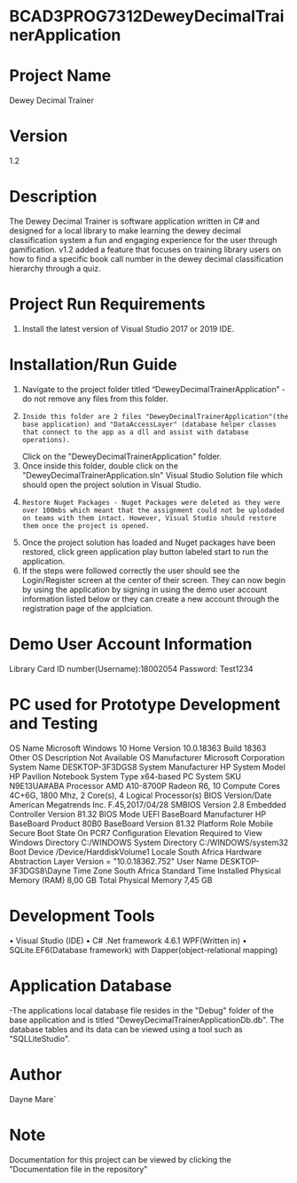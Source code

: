 # BCAD3PROG7312DeweyDecimalTrainerApplication
# Project Name
 Dewey Decimal Trainer
# Version
 1.2
# Description
 The Dewey Decimal Trainer is software application written in C# and designed for a local library to make learning the dewey decimal classification system a fun 
 and engaging experience for the user through gamification. v1.2 added a feature that focuses on training library users on how to find a specific book call number in the dewey decimal classification hierarchy through a quiz. 
 

# Project Run Requirements
1.	Install the latest version of Visual Studio 2017 or 2019 IDE.

# Installation/Run Guide
 1.	Navigate to the project folder titled “DeweyDecimalTrainerApplication” - do not remove any files from this folder.
 2.     Inside this folder are 2 files "DeweyDecimalTrainerApplication"(the base application) and "DataAccessLayer" (database helper classes that connect to the app as a dll and assist with database operations). 
	Click on the "DeweyDecimalTrainerApplication" folder.
 3.	Once inside this folder, double click on the "DeweyDecimalTrainerApplication.sln" Visual Studio Solution file which should open the project solution in Visual Studio.
 4.     Restore Nuget Packages - Nuget Packages were deleted as they were over 100mbs which meant that the assignment could not be uplodaded on teams with them intact. However, Visual Studio should restore them once the project is opened. 
 5.	Once the project solution has loaded and Nuget packages have been restored, click green application play button labeled start to run the application.
 6.	If the steps were followed correctly the user should see the Login/Register screen at the center of their screen. They can now begin by using the application by signing in using the demo user
        account information listed below or they can create a new account through the registration page of the applciation. 

# Demo User Account Information

 Library Card ID number(Username):18002054
 Password: Test1234

# PC used for Prototype Development and Testing
OS Name					Microsoft Windows 10 Home
Version					10.0.18363 Build 18363
Other OS Description 			Not Available
OS Manufacturer				Microsoft Corporation
System Name				DESKTOP-3F3DGS8
System Manufacturer			HP
System Model				HP Pavilion Notebook
System Type				x64-based PC
System 					SKU	N9E13UA#ABA
Processor                               AMD A10-8700P Radeon R6, 10 Compute   Cores 4C+6G, 1800 Mhz, 2 Core(s), 4 Logical Processor(s)
BIOS Version/Date                       American Megatrends Inc. F.45,2017/04/28
SMBIOS Version				2.8
Embedded Controller Version		81.32
BIOS Mode				UEFI
BaseBoard Manufacturer			HP
BaseBoard Product				80B0
BaseBoard Version				81.32
Platform Role				Mobile
Secure Boot State				On
PCR7 Configuration			Elevation Required to View
Windows Directory				C:/WINDOWS
System Directory				C:/WINDOWS/system32
Boot Device				/Device/HarddiskVolume1
Locale					South Africa
Hardware Abstraction Layer			Version = "10.0.18362.752"
User Name				DESKTOP-3F3DGS8\Dayne
Time Zone				South Africa Standard Time
Installed Physical Memory (RAM)		8,00 GB
Total Physical Memory			7,45 GB

# Development Tools
•	Visual Studio (IDE) 
•	C# .Net framework 4.6.1 WPF(Written in)
•	SQLite.EF6(Database framework) with Dapper(object-relational mapping)

# Application Database 
-The applications local database file resides in the "Debug" folder of the base application 
 and is titled "DeweyDecimalTrainerApplicationDb.db". The database tables and its data can be viewed using a tool such as "SQLLiteStudio".

# Author
 Dayne Mare`
# Note
Documentation for this project can be viewed by clicking the "Documentation file in the repository"
